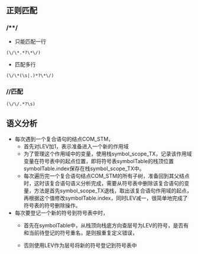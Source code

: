 ## 正则匹配
### /**/
* 只能匹配一行
```re
(\/\*.*?\*\/) 
```
* 匹配多行
```re
(\/\*(\s|.)*?\*\/)
```
### //匹配
```re
(\/\/.*?\s)
```

## 语义分析
* 每次遇到一个复合语句的结点COM_STM，
    * 首先对LEV加1，表示准备进入一个新的作用域
    * 为了管理这个作用域中的变量，使用栈symbol_scope_TX，记录该作用域变量在符号表中的起点位置，即将符号表symbolTable的栈顶位置symbolTable.index保存在栈symbol_scope_TX中。
    * 每次遍历完一个复合语句结点COM_STM的所有子树，准备回到其父结点时，这时该复合语句语义分析完成，需要从符号表中删除该复合语句的变量，方法是首先symbol_scope_TX退栈，取出该复合语句作用域的起点，再根据这个值修改symbolTable.index，同时LEV减一，很简单地完成了符号表的符号删除操作。
* 每次要登记一个新的符号到符号表中时，
    * 首先在symbolTable中，从栈顶向栈底方向查层号为LEV的符号，是否有和当前待登记的符号重名，是则报重复定义错误，

    * 否则使用LEV作为层号将新的符号登记到符号表中